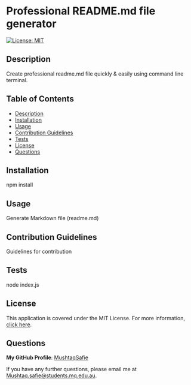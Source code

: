 # Professional README.md file generator
[![License: MIT](https://img.shields.io/badge/License-MIT-yellow.svg)](https://opensource.org/licenses/MIT)

## Description
Create professional readme.md file quickly & easily using command line terminal. 

## Table of Contents
- [Description](#Description)
- [Installation](#Installation)
- [Usage](#Usage)
- [Contribution Guidelines](#Contribution-Guidelines)
- [Tests](#Tests)
- [License](#License)
- [Questions](#Questions)

## Installation
npm install

## Usage
Generate Markdown file (readme.md)

## Contribution Guidelines
Guidelines for contribution

## Tests
node index.js


## License
This application is covered under the MIT License.
For more information, [click here](https://opensource.org/licenses/MIT).

## Questions
**My GitHub Profile**: [MushtaqSafie](https://github.com/MushtaqSafie)

If you have any further questions, please email me at [Mushtaq.safie@students.mq.edu.au](mailto:Mushtaq.safie@students.mq.edu.au).
